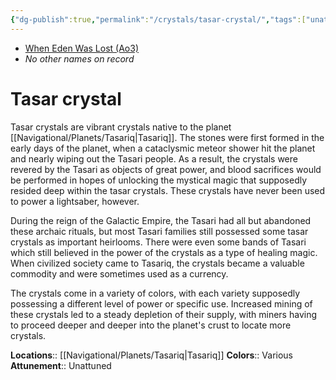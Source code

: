 ```yaml
---
{"dg-publish":true,"permalink":"/crystals/tasar-crystal/","tags":["unattuned","crystal"],"noteIcon":"saber1"}
---
```


- [When Eden Was Lost (Ao3)](https://archiveofourown.org/works/19334440)
- *No other names on record*
# Tasar crystal
Tasar crystals are vibrant crystals native to the planet [[Navigational/Planets/Tasariq\|Tasariq]]. The stones were first formed in the early days of the planet, when a cataclysmic meteor shower hit the planet and nearly wiping out the Tasari people. As a result, the crystals were revered by the Tasari as objects of great power, and blood sacrifices would be performed in hopes of unlocking the mystical magic that supposedly resided deep within the tasar crystals. These crystals have never been used to power a lightsaber, however.

During the reign of the Galactic Empire, the Tasari had all but abandoned these archaic rituals, but most Tasari families still possessed some tasar crystals as important heirlooms. There were even some bands of Tasari which still believed in the power of the crystals as a type of healing magic. When civilized society came to Tasariq, the crystals became a valuable commodity and were sometimes used as a currency. 

The crystals come in a variety of colors, with each variety supposedly possessing a different level of power or specific use. Increased mining of these crystals led to a steady depletion of their supply, with miners having to proceed deeper and deeper into the planet's crust to locate more crystals. 

**Locations**::  [[Navigational/Planets/Tasariq\|Tasariq]]
**Colors**::  Various
**Attunement**:: Unattuned 